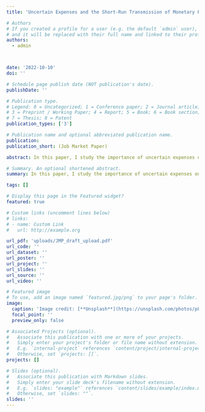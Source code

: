 ```yaml
---
title: 'Uncertain Expenses and the Short-Run Transmission of Monetary Policy (Job Market Paper)'

# Authors
# If you created a profile for a user (e.g. the default `admin` user), write the username (folder name) here
# and it will be replaced with their full name and linked to their profile.
authors:
  - admin



date: '2022-10-10'
doi: ''

# Schedule page publish date (NOT publication's date).
publishDate: ''

# Publication type.
# Legend: 0 = Uncategorized; 1 = Conference paper; 2 = Journal article;
# 3 = Preprint / Working Paper; 4 = Report; 5 = Book; 6 = Book section;
# 7 = Thesis; 8 = Patent
publication_types: ['3']

# Publication name and optional abbreviated publication name.
publication: 
publication_short: (Job Market Paper)

abstract: In this paper, I study the importance of uncertain expenses on household's savings. Using data from the Consumer Expenditure Survey (CEX) I document that uncertain expenses represent a significant fraction of total expenses (14.5%), and that they are an important driver of the short-run consumption response to monetary policy shocks. I develop a heterogeneous-agent incomplete markets model with two assets, money and bonds; where households use the two assets to self-insure against income and expenditure uncertainty. A timing friction in the portfolio choice problem, together with frictions in the goods market, lead households to hold extra liquidity relative to their total consumption level. I show that self insurance motives towards expenditure risk entail a novel direct channel for the transmission of monetary policy to consumption, through household's optimal portfolio rebalancing in response to changes in the policy rate. In addition, the model generates concentration in the distribution of money holdings consistent with the data, a feature hard to reconcile with traditional transaction motives for money demand.

# Summary. An optional shortened abstract.
summary: In this paper, I study the importance of uncertain expenses on household's savings. Using data from the Consumer Expenditure Survey (CEX) I document that uncertain expenses represent a significant fraction of total expenses (14.5%), and that they are an important driver of the short-run consumption response to monetary policy shocks. I develop a heterogeneous-agent incomplete markets model with two assets, money and bonds; where households use the two assets to self-insure against income and expenditure uncertainty. A timing friction in the portfolio choice problem, together with frictions in the goods market, lead households to hold extra liquidity relative to their total consumption level. I show that self insurance motives towards expenditure risk entail a novel direct channel for the transmission of monetary policy to consumption, through household's optimal portfolio rebalancing in response to changes in the policy rate. In addition, the model generates concentration in the distribution of money holdings consistent with the data, a feature hard to reconcile with traditional transaction motives for money demand.

tags: []

# Display this page in the Featured widget?
featured: true

# Custom links (uncomment lines below)
# links:
# - name: Custom Link
#   url: http://example.org

url_pdf: 'uploads/JMP_draft_upload.pdf'
url_code: ''
url_dataset: ''
url_poster: ''
url_project: ''
url_slides: ''
url_source: ''
url_video: ''

# Featured image
# To use, add an image named `featured.jpg/png` to your page's folder.
image:
  caption: 'Image credit: [**Unsplash**](https://unsplash.com/photos/pLCdAaMFLTE)'
  focal_point: ''
  preview_only: false

# Associated Projects (optional).
#   Associate this publication with one or more of your projects.
#   Simply enter your project's folder or file name without extension.
#   E.g. `internal-project` references `content/project/internal-project/index.md`.
#   Otherwise, set `projects: []`.
projects: []

# Slides (optional).
#   Associate this publication with Markdown slides.
#   Simply enter your slide deck's filename without extension.
#   E.g. `slides: "example"` references `content/slides/example/index.md`.
#   Otherwise, set `slides: ""`.
slides: ''
---
```

